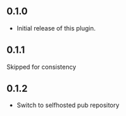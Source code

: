 ## 0.1.0

* Initial release of this plugin.

## 0.1.1

Skipped for consistency

## 0.1.2

* Switch to selfhosted pub repository
